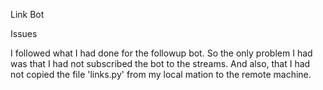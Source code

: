 Link Bot

Issues

I followed what I had done for the followup bot. So the only problem I had was that I had not subscribed the bot to the streams. And also, that I had not copied the file 'links.py' from my local mation to the remote machine. 
